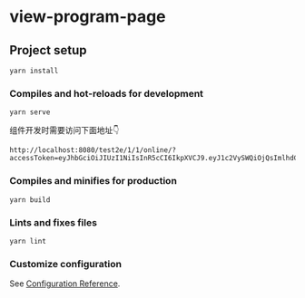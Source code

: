 # view-program-page

## Project setup
```
yarn install
```

### Compiles and hot-reloads for development
```
yarn serve
```
组件开发时需要访问下面地址👇
```
http://localhost:8080/test2e/1/1/online/?accessToken=eyJhbGciOiJIUzI1NiIsInR5cCI6IkpXVCJ9.eyJ1c2VySWQiOjQsImlhdCI6MTU5NzAyNjAwNCwiZXhwIjoxNjI4MTMwMDA0fQ.vdgPdm6Fz_VmwirlX1RXn1DzfVzDTb091HIJthfUITE
```

### Compiles and minifies for production
```
yarn build
```

### Lints and fixes files
```
yarn lint
```

### Customize configuration
See [Configuration Reference](https://cli.vuejs.org/config/).
